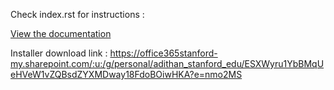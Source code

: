 Check index.rst for instructions :

[View the documentation](docs/source/index.rst)

Installer download link : https://office365stanford-my.sharepoint.com/:u:/g/personal/adithan_stanford_edu/ESXWyru1YbBMqUeHVeW1vZQBsdZYXMDway18FdoBOiwHKA?e=nmo2MS